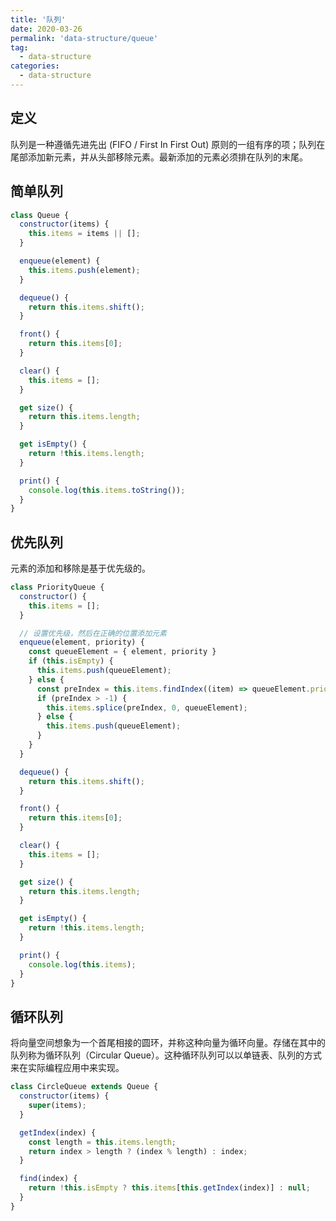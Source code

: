 ```yaml
---
title: '队列'
date: 2020-03-26
permalink: 'data-structure/queue'
tag:
  - data-structure
categories:
  - data-structure
---
```


## 定义

队列是一种遵循先进先出 (FIFO / First In First Out) 原则的一组有序的项；队列在尾部添加新元素，并从头部移除元素。最新添加的元素必须排在队列的末尾。

## 简单队列

```js
class Queue {
  constructor(items) {
    this.items = items || [];
  }

  enqueue(element) {
    this.items.push(element);
  }

  dequeue() {
    return this.items.shift();
  }

  front() {
    return this.items[0];
  }

  clear() {
    this.items = [];
  }

  get size() {
    return this.items.length;
  }

  get isEmpty() {
    return !this.items.length;
  }

  print() {
    console.log(this.items.toString());
  }
}
```

## 优先队列

元素的添加和移除是基于优先级的。

```js
class PriorityQueue {
  constructor() {
    this.items = [];
  }

  // 设置优先级，然后在正确的位置添加元素
  enqueue(element, priority) {
    const queueElement = { element, priority }
    if (this.isEmpty) {
      this.items.push(queueElement);
    } else {
      const preIndex = this.items.findIndex((item) => queueElement.priority < item.priority);
      if (preIndex > -1) {
        this.items.splice(preIndex, 0, queueElement);
      } else {
        this.items.push(queueElement);
      }
    }
  }

  dequeue() {
    return this.items.shift();
  }

  front() {
    return this.items[0];
  }

  clear() {
    this.items = [];
  }

  get size() {
    return this.items.length;
  }

  get isEmpty() {
    return !this.items.length;
  }

  print() {
    console.log(this.items);
  }
}
```

## 循环队列

将向量空间想象为一个首尾相接的圆环，并称这种向量为循环向量。存储在其中的队列称为循环队列（Circular Queue）。这种循环队列可以以单链表、队列的方式来在实际编程应用中来实现。

```js
class CircleQueue extends Queue {
  constructor(items) {
    super(items);
  }

  getIndex(index) {
    const length = this.items.length;
    return index > length ? (index % length) : index;
  }

  find(index) {
    return !this.isEmpty ? this.items[this.getIndex(index)] : null;
  }
}
```
